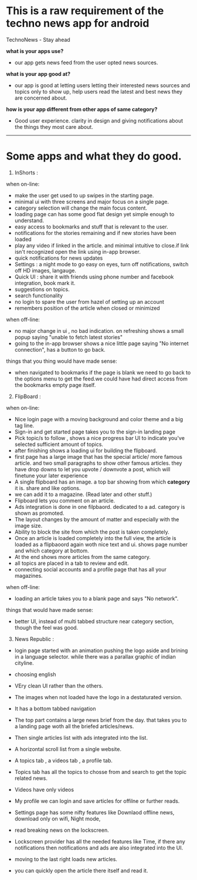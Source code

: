 # This is a raw requirement of the techno news app for android

TechnoNews - Stay ahead

**what is your apps use?**

- our app gets news feed from the user opted news sources.

**what is your app good at?**

- our app is good at letting users letting their interested news sources and topics only to show up, help users read the latest and best news they are concerned about.

**how is your app different from other apps of same category?**

- Good user experience. clarity in design and giving notifications about the things they most care about.

------------------------------------------------------------------------------------------------------------------------

# Some apps and what they do good.

1. InShorts : 

when on-line:

- make the user get used to up swipes in the starting page.
- minimal ui with three screens and major focus on a single page.
- category selection will change the main focus content.
- loading page can has some good flat design yet simple enough to understand.
- easy access to bookmarks and stuff that is relevant to the user.
- notifications for the stories remaining and if new stories have been loaded
- play any video if linked in the article. and minimal intuitive to close.if link isn't recognized open the link using in-app browser.
- quick notifications for news updates
- Settings : a night mode to go easy on eyes, turn off notifications, switch off HD images, langauge.
- Quick UI : share it with friends using phone number and facebook integration, book mark it.
- suggestions on topics.
- search functionality
- no login to spare the user from hazel of setting up an account
- remembers position of the article when closed or minimized

when off-line:

- no major change in ui , no bad indication. on refreshing  shows a small popup saying "unable to fetch latest stories"
- going to the in-app browser shows a nice little page saying "No internet connection", has a button to go back.


things that you thing would have made sense:

- when navigated to bookmarks if the page is blank we need to go back to the options menu to get the feed.we could have had direct access from the bookmarks empty page itself.

2. FlipBoard :

when on-line:

- Nice login page with a moving background and color theme and a big tag line.
- Sign-in and get started page takes you to the sign-in landing page
- Pick topic/s to follow , shows a nice progress bar UI to indicate you've selected sufficient amount of topics.
- after finishing shows a loading ui for building the flipboard.
- first page has a large image that has the special article/ more famous article. and two small paragraphs to show other famous articles. they have drop downs to let you upvote / downvote a post, which will finetune your later experience
- A single flipboard has an image. a top bar showing from which **category** it is. share and like options.
- we can add it to a magazine. (Read later and other stuff.)
- Flipboard lets you comment on an article.
- Ads integration is done in one filpbaord. dedicated to a ad. category is shown as promoted.
- The layout changes by the amount of matter and especially with the image size.
- Ability to block the site from which the post is taken completely.
- Once an article is loaded completely into the full view, the article is loaded as a flipbaoord again woth nice text and ui. shows page number and which category at bottom.
- At the end shows more articles from the same category.
- all topics are placed in a tab to review and edit.
- connecting social accounts and a profile page that has all your magazines.

when off-line:
- loading an article takes you to a blank page and says "No network".

things that would have made sense:
- better UI, instead of multi tabbed structure near category section, though the feel was good.

3. News Republic :

- login page started with an animation pushing the logo aside and brining in a language selector. while there was a parallax graphic of indian cityline.
- choosing english
- VEry clean UI rather than the others.
- The images when not loaded have the logo in a destaturated version.
- It has a bottom tabbed navigation

- The top part contains a large news brief from the day. that takes you to a landing page woth all the briefed articles/news.
- Then single articles list with ads integrated into the list.
- A horizontal scroll list from a single website.
- A topics tab , a videos tab , a profile tab.
- Topics tab has all the topics to chosse from and search to get the topic related news.
- Videos have only videos 
- My profile we can login and save articles for offilne or further reads.
- Settings page has some nifty features like Downlaod offline news, download only on wifi, Night mode,

- read breaking news on the lockscreen.
- Lockscreen provider has all the needed features like Time, if there any notifications then notifications and ads are also integrated into the UI.
- moving to the last right loads new articles.
- you can quickly open the article there itself and read it.

